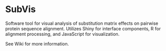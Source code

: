# SubVis
Software tool for visual analysis of substitution matrix effects on pairwise protein sequence alignment.  Utilizes Shiny for interface components, R for alignment processing, and JavaScript for visualization.

See Wiki for more information.
